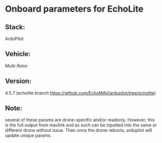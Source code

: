 # Onboard parameters for EchoLite
## Stack:
ArduPilot

## Vehicle:
Multi-Rotor

## Version:
4.5.7 (echolite branch  https://github.com/EchoMAV/ardupilot/tree/echolite)

## Note:
several of these params are drone-specific and/or readonly. However, this is the full output from mavlink and as such can be inputted into the same or different drone without issue. Then once the drone reboots, ardupilot will update unique params.
